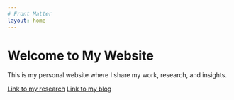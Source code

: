 ```yaml
---
# Front Matter
layout: home
---
```


# Welcome to My Website

This is my personal website where I share my work, research, and insights.

[Link to my research](/research/)
[Link to my blog](/blog/)
